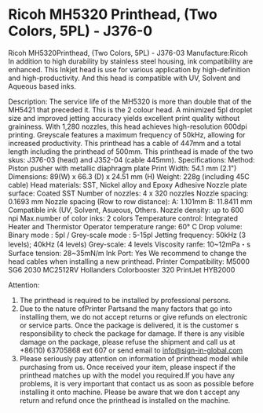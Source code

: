 # Ricoh MH5320 Printhead, (Two Colors, 5PL) - J376-0

Ricoh MH5320Printhead, (Two Colors, 5PL) - J376-03
Manufacture:Ricoh
In addition to high durability by stainless steel housing, ink compatibility are enhanced.
This Inkjet head is use for various application by high-definition and high-productivity. And this head is compatible with UV, Solvent and Aqueous based inks.

Description:
The service life of the MH5320 is more than double that of the MH5421 that preceded it. This is the 2 colour head.
A minimized 5pl droplet size and improved jetting accuracy yields excellent print quality without graininess. With 1,280 nozzles, this head achieves high-resolution 600dpi printing. Greyscale features a maximum frequency of 50kHz, allowing for increased productivity.
This printhead has a cable of 447mm and a total length including the printhead of 500mm.
This printhead is made of the two skus: J376-03 (head) and J352-04 (cable 445mm).
Specifications:
Method: Piston pusher with metallic diaphragm plate
Print Width: 54.1 mm (2.1")
Dimensions: 89(W) x 66.3 (D) x 24.51 mm (H)
Weight: 228g (including 45C cable)
Head materials: SST, Nickel alloy and Epoxy Adhesive
Nozzle plate surface: Coated SST
Number of nozzles: 4 x 320 nozzles
Nozzle spacing: 0.1693 mm
Nozzle spacing (Row to row distance): A: 1.101mm B: 11.8411 mm
Compatible ink (UV, Solvent, Asueous, Others.
Nozzle density: up to 600 npi
Max.number of color inks: 2 colors
Temperature control: Integrated Heater and Thermistor
Operator temperature range: 60° C
Drop volume: Binary mode : 5pl / Grey-scale mode : 5-15pl
Jetting frequency: 50kHz (3 levels); 40kHz (4 levels)
Grey-scale: 4 levels
Viscosity ranfe: 10~12mPa・s
Surface tension: 28~35mN/m
Ink Port: Yes
We recommend to change the head cables when installing a new printhead.
Printer Compatibility:
M5000
SG6 2030
MC2512RV
Hollanders Colorbooster 320
PrintJet HYB2000

Attention:
1. The printhead is required to be installed by professional persons.
2. Due to the nature ofPrinter Partsand the many factors that go into installing them, we do not accept returns or give refunds on electronic or service parts. Once the package is delivered, it is the customer s responsibility to check the package for damage. If there is any visible damage on the package, please refuse the shipment and call us at +86(10) 63705868 ext 607 or send email to info@sign-in-global.com
3. Please seriously pay attention on information of printhead model while purchasing from us. Once received your item, please inspect if the printhead matches up with the model you required.If you have any problems, it is very important that contact us as soon as possible before installing it onto machine. Please be aware that we don t accept any return and refund once the printhead is installed on the machine.
